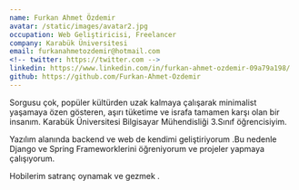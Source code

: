 ```yaml
---
name: Furkan Ahmet Özdemir
avatar: /static/images/avatar2.jpg
occupation: Web Geliştiricisi, Freelancer 
company: Karabük Üniversitesi
email: furkanahmetozdemir@hotmail.com
<!-- twitter: https://twitter.com -->
linkedin: https://www.linkedin.com/in/furkan-ahmet-ozdemir-09a79a198/
github: https://github.com/Furkan-Ahmet-Ozdemir
---
```


Sorgusu çok, popüler kültürden uzak kalmaya çalışarak minimalist yaşamaya özen gösteren, aşırı tüketime ve israfa tamamen karşı olan bir insanım. Karabük Üniversitesi Bilgisayar Mühendisliği 3.Sınıf öğrencisiyim.

Yazılım alanında backend ve web de kendimi geliştiriyorum .Bu nedenle Django ve Spring Frameworklerini öğreniyorum ve projeler yapmaya çalışıyorum. 

Hobilerim satranç oynamak ve gezmek . 
